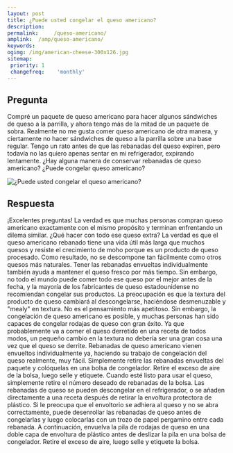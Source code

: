 ```yaml
---
layout: post
title: ¿Puede usted congelar el queso americano?  
description: 
permalink:     /queso-americano/
amplink:  /amp/queso-americano/
keywords: 
ogimg: /img/american-cheese-300x126.jpg
sitemap:
 priority: 1
 changefreq:    'monthly'
---
```




## Pregunta

Compré un paquete de queso americano para hacer algunos sándwiches de queso a la parrilla, y ahora tengo más de la mitad de un paquete de sobra. Realmente no me gusta comer queso americano de otra manera, y ciertamente no hacer sándwiches de queso a la parrilla sobre una base regular. Tengo un rato antes de que las rebanadas del queso expiren, pero todavía no las quiero apenas sentar en mi refrigerador, expirando lentamente. ¿Hay alguna manera de conservar rebanadas de queso americano? ¿Puede congelar queso americano?


![¿Puede usted congelar el queso americano?](https://sepuedecongelar.com/img/american-cheese-300x126.jpg "¿Puede usted congelar el queso americano?" )


## Respuesta

¡Excelentes preguntas! La verdad es que muchas personas compran queso americano exactamente con el mismo propósito y terminan enfrentando un dilema similar. ¿Qué hacer con todo ese queso extra? La verdad es que el queso americano rebanado tiene una vida útil más larga que muchos quesos y resiste el crecimiento de moho porque es un producto de queso procesado. Como resultado, no se descompone tan fácilmente como otros quesos más naturales. Tener las rebanadas envueltas individualmente también ayuda a mantener el queso fresco por más tiempo.
Sin embargo, no todo el mundo puede comer todo ese queso por el mejor antes de la fecha, y la mayoría de los fabricantes de queso estadounidense no recomiendan congelar sus productos. La preocupación es que la textura del producto de queso cambiará al descongelarse, haciéndose desmenuzable y "mealy" en textura. No es el pensamiento más apetitoso. Sin embargo, la congelación de queso americano es posible, y muchas personas han sido capaces de congelar rodajas de queso con gran éxito. Ya que probablemente va a comer el queso derretido en una receta de todos modos, un pequeño cambio en la textura no debería ser una gran cosa una vez que el queso se derrite.
Rebanadas de queso americano vienen envueltos individualmente ya, haciendo su trabajo de congelación del queso realmente, muy fácil. Simplemente retire las rebanadas envueltas del paquete y colóquelas en una bolsa de congelador. Retire el exceso de aire de la bolsa, luego selle y etiquete. Cuando esté listo para usar el queso, simplemente retire el número deseado de rebanadas de la bolsa. Las rebanadas de queso se pueden descongelar en el refrigerador, o se añaden directamente a una receta después de retirar la envoltura protectora de plástico.
Si le preocupa que el envoltorio se adhiera al queso y no se abra correctamente, puede desenrollar las rebanadas de queso antes de congelarlas y luego colocarlas con un trozo de papel pergamino entre cada rebanada. A continuación, envuelva la pila de rodajas de queso en una doble capa de envoltura de plástico antes de deslizar la pila en una bolsa de congelador. Retire el exceso de aire, luego selle y etiquete la bolsa.

